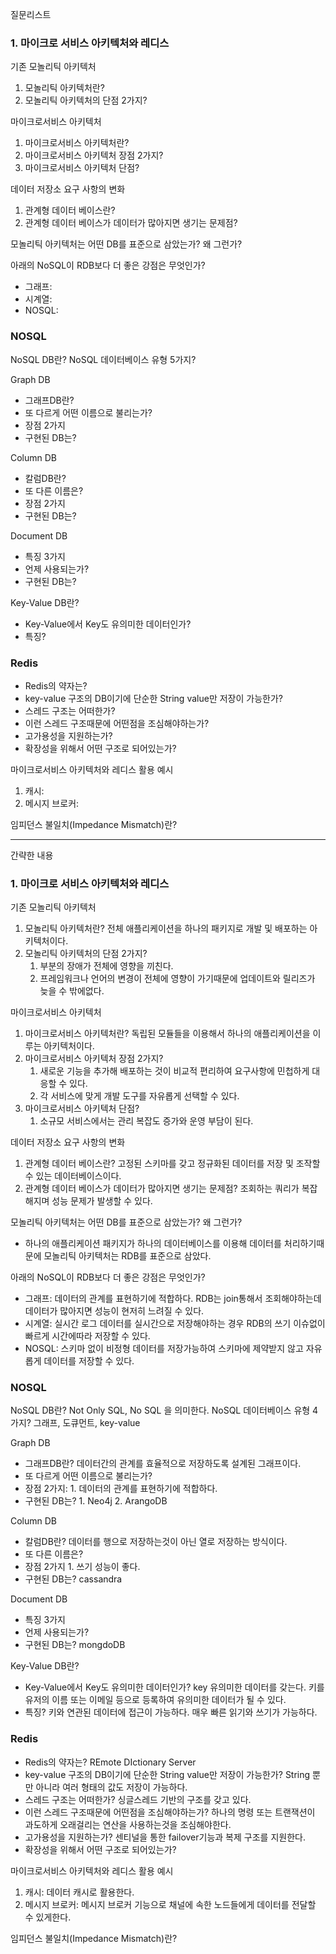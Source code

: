 질문리스트

### 1. 마이크로 서비스 아키텍처와 레디스 

기존 모놀리틱 아키텍처
1. 모놀리틱 아키텍처란?
2. 모놀리틱 아키텍처의 단점 2가지?

마이크로서비스 아키텍처
1. 마이크로서비스 아키텍처란?
2. 마이크로서비스 아키텍처 장점 2가지?
3. 마이크로서비스 아키텍처 단점?

데이터 저장소 요구 사항의 변화
1. 관계형 데이터 베이스란?
2. 관계형 데이터 베이스가 데이터가 많아지면 생기는 문제점?

모놀리틱 아키텍처는 어떤 DB를 표준으로 삼았는가? 왜 그런가?

아래의 NoSQL이 RDB보다 더 좋은 강점은 무엇인가?
- 그래프:
- 시계열:
- NOSQL: 

### NOSQL
NoSQL DB란?
NoSQL 데이터베이스 유형 5가지?

Graph DB
- 그래프DB란? 
- 또 다르게 어떤 이름으로 불리는가?
- 장점 2가지
- 구현된 DB는?

Column DB
- 칼럼DB란?
- 또 다른 이름은?
- 장점 2가지
- 구현된 DB는?

Document DB
- 특징 3가지
- 언제 사용되는가?
- 구현된 DB는?

Key-Value DB란?
- Key-Value에서 Key도 유의미한 데이터인가?
- 특징?

### Redis
- Redis의 약자는?
- key-value 구조의 DB이기에 단순한 String value만 저장이 가능한가?
- 스레드 구조는 어떠한가?
- 이런 스레드 구조때문에 어떤점을 조심해야하는가?
- 고가용성을 지원하는가? 
- 확장성을 위해서 어떤 구조로 되어있는가?

마이크로서비스 아키텍처와 레디스 활용 예시
1. 캐시: 
2. 메시지 브로커:

임피던스 불일치(Impedance Mismatch)란?

--------------------------------------------------

간략한 내용

### 1. 마이크로 서비스 아키텍처와 레디스

기존 모놀리틱 아키텍처
1. 모놀리틱 아키텍처란? 전체 애플리케이션을 하나의 패키지로 개발 및 배포하는 아키텍처이다.
2. 모놀리틱 아키텍처의 단점 2가지?
    1. 부분의 장애가 전체에 영향을 끼친다.
    2. 프레임워크나 언어의 변경이 전체에 영향이 가기때문에 업데이트와 릴리즈가 늦을 수 밖에없다.

마이크로서비스 아키텍처
1. 마이크로서비스 아키텍처란? 독립된 모듈들을 이용해서 하나의 애플리케이션을 이루는 아키텍처이다.
2. 마이크로서비스 아키텍처 장점 2가지?
    1. 새로운 기능을 추가해 배포하는 것이 비교적 편리하여 요구사항에 민첩하게 대응할 수 있다. 
    2. 각 서비스에 맞게 개발 도구를 자유롭게 선택할 수 있다.
3. 마이크로서비스 아키텍처 단점?
    1. 소규모 서비스에서는 관리 복잡도 증가와 운영 부담이 된다.

데이터 저장소 요구 사항의 변화
1. 관계형 데이터 베이스란? 고정된 스키마를 갖고 정규화된 데이터를 저장 및 조작할 수 있는 데이터베이스이다.
2. 관계형 데이터 베이스가 데이터가 많아지면 생기는 문제점? 조회하는 쿼리가 복잡해지며 성능 문제가 발생할 수 있다.

모놀리틱 아키텍처는 어떤 DB를 표준으로 삼았는가? 왜 그런가?
- 하나의 애플리케이션 패키지가 하나의 데이터베이스를 이용해 데이터를 처리하기때문에 모놀리틱 아키텍처는 RDB를 표준으로 삼았다.

아래의 NoSQL이 RDB보다 더 좋은 강점은 무엇인가?
- 그래프: 데이터의 관계를 표현하기에 적합하다. RDB는 join통해서 조회해야하는데 데이터가 많아지면 성능이 현저히 느려질 수 있다.
- 시계열: 실시간 로그 데이터를 실시간으로 저장해야하는 경우 RDB의 쓰기 이슈없이 빠르게 시간에따라 저장할 수 있다.
- NOSQL: 스키마 없이 비정형 데이터를 저장가능하여 스키마에 제약받지 않고 자유롭게 데이터를 저장할 수 있다.

### NOSQL
NoSQL DB란? Not Only SQL, No SQL 을 의미한다.
NoSQL 데이터베이스 유형 4가지? 그래프, 도큐먼트, key-value

Graph DB
- 그래프DB란? 데이터간의 관계를 효율적으로 저장하도록 설계된 그래프이다.
- 또 다르게 어떤 이름으로 불리는가? 
- 장점 2가지: 1. 데이터의 관계를 표현하기에 적합하다. 
- 구현된 DB는? 1. Neo4j 2. ArangoDB

Column DB
- 칼럼DB란? 데이터를 행으로 저장하는것이 아닌 열로 저장하는 방식이다.
- 또 다른 이름은?
- 장점 2가지 1. 쓰기 성능이 좋다. 
- 구현된 DB는? cassandra

Document DB
- 특징 3가지
- 언제 사용되는가?
- 구현된 DB는? mongdoDB

Key-Value DB란?
- Key-Value에서 Key도 유의미한 데이터인가? key 유의미한 데이터를 갖는다. 키를 유저의 이름 또는 이메일 등으로 등록하여 유의미한 데이터가 될 수 있다.
- 특징? 키와 연관된 데이터에 접근이 가능하다. 매우 빠른 읽기와 쓰기가 가능하다.

### Redis
- Redis의 약자는? REmote DIctionary Server
- key-value 구조의 DB이기에 단순한 String value만 저장이 가능한가? String 뿐만 아니라 여러 형태의 값도 저장이 가능하다.
- 스레드 구조는 어떠한가? 싱글스레드 기반의 구조를 갖고 있다.
- 이런 스레드 구조때문에 어떤점을 조심해야하는가? 하나의 명령 또는 트랜잭션이 과도하게 오래걸리는 연산을 사용하는것을 조심해야한다.
- 고가용성을 지원하는가? 센티널을 통한 failover기능과 복제 구조를 지원한다.
- 확장성을 위해서 어떤 구조로 되어있는가? 

마이크로서비스 아키텍처와 레디스 활용 예시
1. 캐시: 데이터 캐시로 활용한다.
2. 메시지 브로커: 메시지 브로커 기능으로 채널에 속한 노드들에게 데이터를 전달할 수 있게한다.

임피던스 불일치(Impedance Mismatch)란?

